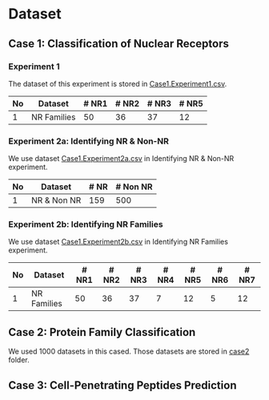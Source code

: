 # Dataset

## Case 1: Classification of Nuclear Receptors 

### Experiment 1
The dataset of this experiment is stored in [Case1.Experiment1.csv](https://github.com/rezafaisal/ProteinSequenceClassificationProject/blob/master/dataset/case1/Case1.Experiment1.csv).

|   No    | Dataset     |  # NR1  |  # NR2  |  # NR3  |  # NR5 |
| ------- | ----------- | ------- | ------- | ------- | -------|
| 1       | NR Families | 50      | 36      | 37      | 12     |

### Experiment 2a: Identifying NR & Non-NR
We use dataset [Case1.Experiment2a.csv](https://github.com/rezafaisal/ProteinSequenceClassificationProject/blob/master/dataset/case1/Case1.Experiment2a.csv) in Identifying NR & Non-NR experiment.

|   No    | Dataset     |  # NR   |  # Non NR  |
| ------- | ----------- | ------- | ---------- |
| 1       | NR & Non NR | 159     | 500        |

### Experiment 2b: Identifying NR Families
We use dataset [Case1.Experiment2b.csv](https://github.com/rezafaisal/ProteinSequenceClassificationProject/blob/master/dataset/case1/Case1.Experiment2b.csv) in Identifying NR Families experiment.

|   No    | Dataset     |  # NR1  |  # NR2  |  # NR3  |  # NR4 |  # NR5 |  # NR6 |  # NR7 |
| ------- | ----------- | ------- | ------- | ------- | -------| -------| -------| -------|
| 1       | NR Families | 50      | 36      | 37      | 7      | 12     | 5      | 12     |

## Case 2: Protein Family Classification 
We used 1000 datasets in this cased. Those datasets are stored in [case2](https://github.com/rezafaisal/ProteinSequenceClassificationProject/blob/master/dataset/case2/) folder.

## Case 3: Cell-Penetrating Peptides Prediction  

